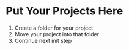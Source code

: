 Put Your Projects Here
================================

1. Create a folder for your project
2. Move your project into that folder
3. Continue next init step